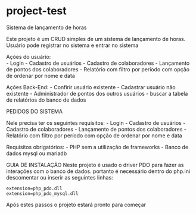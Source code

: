 ﻿# project-test
Sistema de lançamento de horas

Este projeto é um CRUD simples de um sistema de lançamento de horas.
Usuário pode registrar no sistema e entrar no sistema

Ações do usuário:<br>
    - Login
    - Cadastro de usuários
    - Cadastro de colaboradores
    - Lançamento de pontos dos colaboradores
    - Relatório com filtro por período com opção de ordenar por nome e data

Ações Back-End:
    - Confirir usuário existente
    - Cadastrar usuário não existente
    - Administrador de pontos dos outros usuários
    - buscar a tabela de relatórios do banco de dados

PEDIDOS DO SISTEMA

Nele precisa ter os seguintes requisitos:
    - Login
    - Cadastro de usuários
    - Cadastro de colaboradores
    - Lançamento de pontos dos colaboradores
    - Relatório com filtro por período com opção de ordenar por nome e data

Requisitos obrigatórios:
    - PHP sem a utilização de frameworks
    - Banco de dados mysql ou mariadb

GUIA DE INSTALAÇÃO
   Neste projeto é usado o driver PDO para fazer as interações com o banco de dados. portanto é necessário
   dentro do php.ini descomentar ou inserir as seguintes linhas:
    
    extension=php_pdo.dll
    extension=php_pdo_mysql.dll
    
Após estes passos o projeto estará pronto para começar
